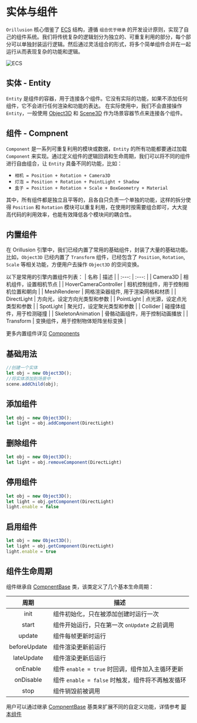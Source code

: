 # 实体与组件
`Orillusion` 核心借鉴了 [ECS](https://wikipedia.org/wiki/Entity_component_system) 结构，遵循 `组合优于继承` 的开发设计原则，实现了自己的组件系统。我们将传统复杂的逻辑划分为独立的、可重复利用的部分，每个部分可以单独封装运行逻辑。然后通过灵活组合的形式，将多个简单组件合并在一起运行从而表现复杂的功能和逻辑。

![ECS](/images/component.svg)

## 实体 - Entity
`Entity` 是组件的容器，用于连接各个组件。它没有实际的功能，如果不添加任何组件，它不会进行任何渲染和功能的表达。
在实际使用中，我们不会直接操作 `Entity`，一般使用 [Object3D](/guide/core/object) 和 [Scene3D](/guide/core/scene) 作为场景容器节点来连接各个组件。


## 组件 - Compnent
`Component` 是一系列可重复利用的模块或数据，`Entity` 的所有功能都要通过加载 `Component` 来实现。通过定义组件的逻辑回调和生命周期，我们可以将不同的组件进行自由组合，让 `Entity` 具备不同的功能，比如：

- `相机 = Position + Rotation + Camera3D`  
- `灯泡 = Position + Rotation + PointLight + Shadow` 
- `盒子 = Position + Rotation + Scale + BoxGeometry + Material` 

其中，所有组件都是独立且平等的，且各自只负责一个单独的功能，这样的拆分使得 `Position` 和 `Rotation` 模块可以重复利用，在使用时按需要组合即可，大大提高代码的利用效率，也能有效降低各个模块间的耦合性。

## 内置组件

在 Orillusion 引擎中，我们已经内置了常用的基础组件，封装了大量的基础功能。比如，`Object3D` 已经内置了 `Transform` 组件，已经包含了 `Position`, `Rotation`, `Scale` 等相关功能，方便用户去操作 `Object3D` 的空间变换。

以下是常用的引擎内置组件列表：
| 名称 | 描述 |
| :---: | :---: |
| Camera3D | 相机组件，设置相机节点 |
| HoverCameraController | 相机控制组件，用于控制相机位置和朝向 |
| MeshRenderer | 网格渲染器组件, 用于渲染网格和材质 |
| DirectLight | 方向光，设定方向光类型和参数 |
| PointLight | 点光源，设定点光类型和参数 |
| SpotLight | 聚光灯，设定聚光类型和参数 |
| Collider | 碰撞体组件，用于检测碰撞 |
| SkeletonAnimation | 骨骼动画组件，用于控制动画播放 |
| Transform | 变换组件，用于控制物体矩阵坐标变换 |

更多内置组件详见 [Components](/api/#components)

## 基础用法
```ts
//创建一个实体
let obj = new Object3D();
//将实体添加到场景中
scene.addChild(obj);
```
## 添加组件
```ts
let obj = new Object3D();
let light = obj.addComponent(DirectLight)
```

## 删除组件
```ts
let obj = new Object3D();
let light = obj.removeComponent(DirectLight)
```

## 停用组件
```ts
let obj = new Object3D();
let light = obj.getComponent(DirectLight)
light.enable = false
```

## 启用组件
```ts
let obj = new Object3D();
let light = obj.getComponent(DirectLight)
light.enable = true
```

## 组件生命周期
组件继承自 [CompnentBase](/api/classes/ComponentBase) 类，该类定义了几个基本生命周期：

| 周期 | 描述 |
| :---: | --- |
| init | 组件初始化，只在被添加创建时运行一次 |
| start   | 组件开始运行，只在第一次 `onUpdate` 之前调用 |
| update | 组件每帧更新时运行 |
| beforeUpdate | 组件渲染更新前运行 |
| lateUpdate | 组件渲染更新后运行 |
| onEnable | 组件 `enable = true` 时回调，组件加入主循环更新 |
| onDisable | 组件 `enable = false` 时触发，组件将不再触发循环 |
| stop | 组件销毁前被调用 |

用户可以通过继承 [CompnentBase](/api/classes/ComponentBase) 基类来扩展不同的自定义功能，详情参考 [脚本组件](/guide/core/script)